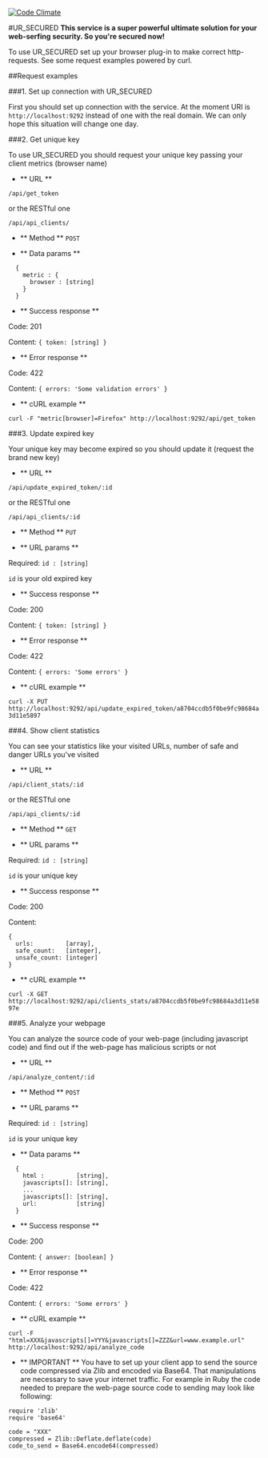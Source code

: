 [![Code Climate](https://codeclimate.com/github/v-tsvid/ur_secured/badges/gpa.svg)](https://codeclimate.com/github/v-tsvid/ur_secured)


#UR_SECURED
**This service is a super powerful ultimate solution for your web-serfing security. So you're secured now!**

To use UR_SECURED set up your browser plug-in to make correct http-requests. See some request examples powered by curl.

##Request examples



###1. Set up connection with UR_SECURED

First you should set up connection with the service. At the moment URI is `http://localhost:9292` instead of one with the real domain. We can only hope this situation will change one day.



###2. Get unique key

To use UR_SECURED you should request your unique key passing your client metrics (browser name)

* ** URL **

`/api/get_token`

or the RESTful one

`/api/api_clients/`

* ** Method **
`POST`

* ** Data params **

```
  {
    metric : {
      browser : [string]
    }
  }
```

* ** Success response **

Code: 201

Content: `{ token: [string] }`

* ** Error response **

Code: 422

Content: `{ errors: 'Some validation errors' }`

* ** cURL example **

`curl -F "metric[browser]=Firefox" http://localhost:9292/api/get_token`



###3. Update expired key

Your unique key may become expired so you should update it (request the brand new key)

* ** URL **

`/api/update_expired_token/:id`

or the RESTful one

`/api/api_clients/:id`

* ** Method **
`PUT`

* ** URL params **

Required: `id : [string]` 

`id` is your old expired key

* ** Success response **

Code: 200

Content: `{ token: [string] }`

* ** Error response **

Code: 422

Content: `{ errors: 'Some errors' }`

* ** cURL example **

`curl -X PUT http://localhost:9292/api/update_expired_token/a8704ccdb5f0be9fc98684a3d11e5897`



###4. Show client statistics

You can see your statistics like your visited URLs, number of safe and danger URLs you've visited

* ** URL **

`/api/client_stats/:id`

or the RESTful one

`/api/api_clients/:id`

* ** Method **
`GET`

* ** URL params **

Required: `id : [string]` 

`id` is your unique key

* ** Success response **

Code: 200

Content: 

```
{ 
  urls:         [array], 
  safe_count:   [integer],
  unsafe_count: [integer] 
}
```

* ** cURL example **

`curl -X GET http://localhost:9292/api/clients_stats/a8704ccdb5f0be9fc98684a3d11e5897e`



###5. Analyze your webpage

You can analyze the source code of your web-page (including javascript code) and find out if the web-page has malicious scripts or not

* ** URL **

`/api/analyze_content/:id`

* ** Method **
`POST`

* ** URL params **

Required: `id : [string]` 

`id` is your unique key

* ** Data params **

```
  {
    html :         [string],
    javascripts[]: [string],
    ...
    javascripts[]: [string],
    url:           [string]
  }
```

* ** Success response **

Code: 200

Content: `{ answer: [boolean] }`

* ** Error response **

Code: 422

Content: `{ errors: 'Some errors' }`

* ** cURL example **

`curl -F "html=XXX&javascripts[]=YYY&javascripts[]=ZZZ&url=www.example.url" http://localhost:9292/api/analyze_code`

* ** IMPORTANT **
You have to set up your client app to send the source code compressed via Zlib and encoded via Base64. That manipulations are necessary to save your internet traffic. For example in Ruby the code needed to prepare the web-page source code to sending may look like following: 

```
require 'zlib'
require 'base64'

code = "XXX"
compressed = Zlib::Deflate.deflate(code)
code_to_send = Base64.encode64(compressed)
```